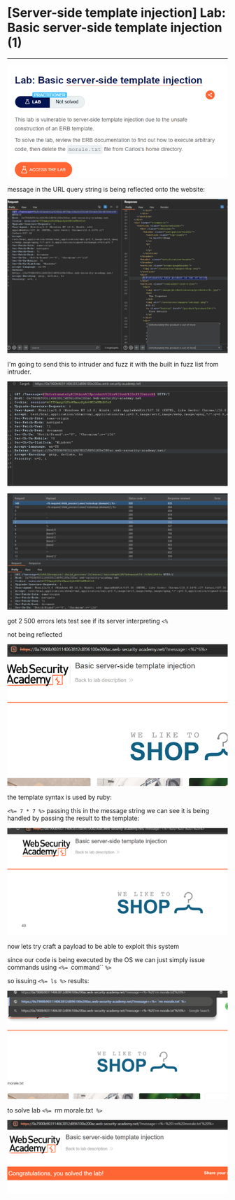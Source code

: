 # [Server-side template injection] Lab: Basic server-side template injection (1)

---

![Untitled](%5BServer-side%20template%20injection%5D%20Lab%20Basic%20server-%208fa26ee961864fc5808233e9fc7c3d81/Untitled.png)

message in the URL query string is being reflected onto the website: 

![Untitled](%5BServer-side%20template%20injection%5D%20Lab%20Basic%20server-%208fa26ee961864fc5808233e9fc7c3d81/Untitled%201.png)

I'm going to send this to intruder and fuzz it with the built in fuzz list from intruder. 

![Untitled](%5BServer-side%20template%20injection%5D%20Lab%20Basic%20server-%208fa26ee961864fc5808233e9fc7c3d81/Untitled%202.png)

![Untitled](%5BServer-side%20template%20injection%5D%20Lab%20Basic%20server-%208fa26ee961864fc5808233e9fc7c3d81/Untitled%203.png)

got 2 500 errors lets test see if its server interpreting `<%`

not being reflected

![Untitled](%5BServer-side%20template%20injection%5D%20Lab%20Basic%20server-%208fa26ee961864fc5808233e9fc7c3d81/Untitled%204.png)

the template syntax is used by ruby: 

`<%= 7 * 7 %>`  passing this in the message string we can see it is being handled by passing the result to the template: 

![Untitled](%5BServer-side%20template%20injection%5D%20Lab%20Basic%20server-%208fa26ee961864fc5808233e9fc7c3d81/Untitled%205.png)

now lets try craft a payload to be able to exploit this system

since our code is being executed by the OS we can just simply issue commands using `<%= `command`` `%>` 

so issuing `<%= ls %>` results: 

![Untitled](%5BServer-side%20template%20injection%5D%20Lab%20Basic%20server-%208fa26ee961864fc5808233e9fc7c3d81/Untitled%206.png)

to solve lab `<%= `rm morale.txt` %>`

![Untitled](%5BServer-side%20template%20injection%5D%20Lab%20Basic%20server-%208fa26ee961864fc5808233e9fc7c3d81/Untitled%207.png)